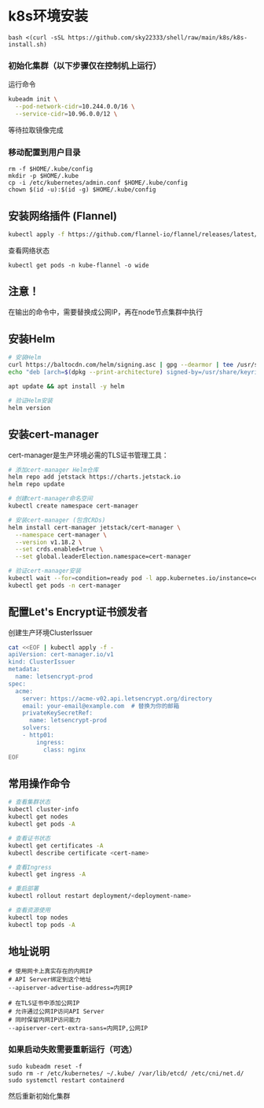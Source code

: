 # k8s环境安装


```
bash <(curl -sSL https://github.com/sky22333/shell/raw/main/k8s/k8s-install.sh)
```



### 初始化集群（以下步骤仅在控制机上运行）

运行命令
```bash
kubeadm init \
  --pod-network-cidr=10.244.0.0/16 \
  --service-cidr=10.96.0.0/12 \
```
等待拉取镜像完成


### 移动配置到用户目录
```
rm -f $HOME/.kube/config
mkdir -p $HOME/.kube
cp -i /etc/kubernetes/admin.conf $HOME/.kube/config
chown $(id -u):$(id -g) $HOME/.kube/config
```

## 安装网络插件 (Flannel)

```bash
kubectl apply -f https://github.com/flannel-io/flannel/releases/latest/download/kube-flannel.yml
```

查看网络状态
```
kubectl get pods -n kube-flannel -o wide
```

## 注意！

在输出的命令中，需要替换成公网IP，再在node节点集群中执行


## 安装Helm

```bash
# 安装Helm
curl https://baltocdn.com/helm/signing.asc | gpg --dearmor | tee /usr/share/keyrings/helm.gpg > /dev/null
echo "deb [arch=$(dpkg --print-architecture) signed-by=/usr/share/keyrings/helm.gpg] https://baltocdn.com/helm/stable/debian/ all main" > /etc/apt/sources.list.d/helm-stable-debian.list

apt update && apt install -y helm

# 验证Helm安装
helm version
```

## 安装cert-manager

cert-manager是生产环境必需的TLS证书管理工具：

```bash
# 添加cert-manager Helm仓库
helm repo add jetstack https://charts.jetstack.io
helm repo update

# 创建cert-manager命名空间
kubectl create namespace cert-manager

# 安装cert-manager (包含CRDs)
helm install cert-manager jetstack/cert-manager \
  --namespace cert-manager \
  --version v1.18.2 \
  --set crds.enabled=true \
  --set global.leaderElection.namespace=cert-manager

# 验证cert-manager安装
kubectl wait --for=condition=ready pod -l app.kubernetes.io/instance=cert-manager -n cert-manager --timeout=300s
kubectl get pods -n cert-manager
```

## 配置Let's Encrypt证书颁发者
创建生产环境ClusterIssuer
```bash
cat <<EOF | kubectl apply -f -
apiVersion: cert-manager.io/v1
kind: ClusterIssuer
metadata:
  name: letsencrypt-prod
spec:
  acme:
    server: https://acme-v02.api.letsencrypt.org/directory
    email: your-email@example.com  # 替换为你的邮箱
    privateKeySecretRef:
      name: letsencrypt-prod
    solvers:
    - http01:
        ingress:
          class: nginx
EOF
```


## 常用操作命令

```bash
# 查看集群状态
kubectl cluster-info
kubectl get nodes
kubectl get pods -A

# 查看证书状态
kubectl get certificates -A
kubectl describe certificate <cert-name>

# 查看Ingress
kubectl get ingress -A

# 重启部署
kubectl rollout restart deployment/<deployment-name>

# 查看资源使用
kubectl top nodes
kubectl top pods -A
```

## 地址说明
```
# 使用网卡上真实存在的内网IP
# API Server绑定到这个地址
--apiserver-advertise-address=内网IP
```
```
# 在TLS证书中添加公网IP
# 允许通过公网IP访问API Server
# 同时保留内网IP访问能力
--apiserver-cert-extra-sans=内网IP,公网IP
```


### 如果启动失败需要重新运行（可选）
```
sudo kubeadm reset -f
sudo rm -r /etc/kubernetes/ ~/.kube/ /var/lib/etcd/ /etc/cni/net.d/
sudo systemctl restart containerd
```
然后重新初始化集群
